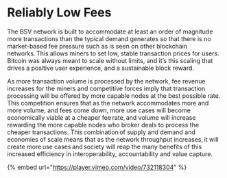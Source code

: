 # Reliably Low Fees

The BSV network is built to accommodate at least an order of magnitude more transactions than the typical demand generates so that there is no market-based fee pressure such as is seen on other blockchain networks. This allows miners to set low, stable transaction prices for users.  Bitcoin was always meant to scale without limits, and it’s this scaling that drives a positive user experience, and a sustainable block reward.

As more transaction volume is processed by the network, fee revenue increases for the miners and competitive forces imply that transaction processing will be offered by more capable nodes at the best possible rate. This competition ensures that as the network accommodates more and more volume, and fees come down, more use cases will become economically viable at a cheaper fee rate, and volume will increase rewarding the more capable nodes who broker deals to process the cheaper transactions. This combination of supply and demand and economies of scale means that as the network throughput increases, it will create more use cases and society will reap the many benefits of this increased efficiency in interoperability, accountability and value capture.

{% embed url="https://player.vimeo.com/video/732118304" %}
